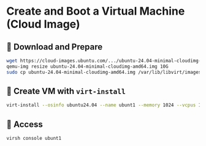 # Create and Boot a Virtual Machine (Cloud Image)

## 🔹 Download and Prepare

```bash
wget https://cloud-images.ubuntu.com/.../ubuntu-24.04-minimal-cloudimg-amd64.img
qemu-img resize ubuntu-24.04-minimal-cloudimg-amd64.img 10G
sudo cp ubuntu-24.04-minimal-cloudimg-amd64.img /var/lib/libvirt/images/
```

## 🔹 Create VM with `virt-install`

```bash
virt-install --osinfo ubuntu24.04 --name ubunt1 --memory 1024 --vcpus 1 --import --disk /var/lib/libvirt/images/ubuntu.img --graphics none --cloud-init root-password-generate=on
```

## 🔹 Access

```bash
virsh console ubunt1
```